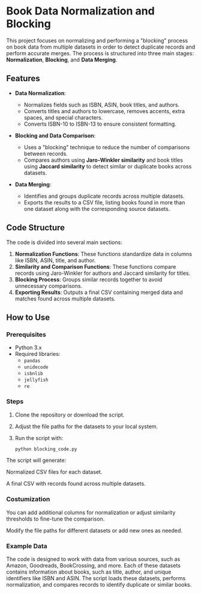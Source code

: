 # **Book Data Normalization and Blocking**

This project focuses on normalizing and performing a "blocking" process on book data from multiple datasets in order to detect duplicate records and perform accurate merges. The process is structured into three main stages: **Normalization**, **Blocking**, and **Data Merging**.

## **Features**

- **Data Normalization**: 
  - Normalizes fields such as ISBN, ASIN, book titles, and authors.
  - Converts titles and authors to lowercase, removes accents, extra spaces, and special characters.
  - Converts ISBN-10 to ISBN-13 to ensure consistent formatting.

- **Blocking and Data Comparison**: 
  - Uses a "blocking" technique to reduce the number of comparisons between records.
  - Compares authors using **Jaro-Winkler similarity** and book titles using **Jaccard similarity** to detect similar or duplicate books across datasets.

- **Data Merging**: 
  - Identifies and groups duplicate records across multiple datasets.
  - Exports the results to a CSV file, listing books found in more than one dataset along with the corresponding source datasets.

## **Code Structure**

The code is divided into several main sections:

1. **Normalization Functions**: These functions standardize data in columns like ISBN, ASIN, title, and author.
2. **Similarity and Comparison Functions**: These functions compare records using Jaro-Winkler for authors and Jaccard similarity for titles.
3. **Blocking Process**: Groups similar records together to avoid unnecessary comparisons.
4. **Exporting Results**: Outputs a final CSV containing merged data and matches found across multiple datasets.

## **How to Use**

### **Prerequisites**

- Python 3.x
- Required libraries:
  - `pandas`
  - `unidecode`
  - `isbnlib`
  - `jellyfish`
  - `re`

### **Steps**

1. Clone the repository or download the script.
2. Adjust the file paths for the datasets to your local system.
3. Run the script with:

   ```bash
   python blocking_code.py

The script will generate:

Normalized CSV files for each dataset.

A final CSV with records found across multiple datasets.

### **Costumization**
You can add additional columns for normalization or adjust similarity thresholds to fine-tune the comparison.

Modify the file paths for different datasets or add new ones as needed.

### **Example Data**
The code is designed to work with data from various sources, such as Amazon, Goodreads, BookCrossing, and more. Each of these datasets contains information about books, such as title, author, and unique identifiers like ISBN and ASIN. The script loads these datasets, performs normalization, and compares records to identify duplicate or similar books.
